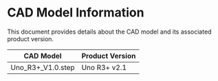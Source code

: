 # CAD Model Information

This document provides details about the CAD model and its associated product version.

| CAD Model         | Product Version    |
|-------------------|--------------------|
| Uno_R3+_V1.0.step | Uno R3+ v2.1       |